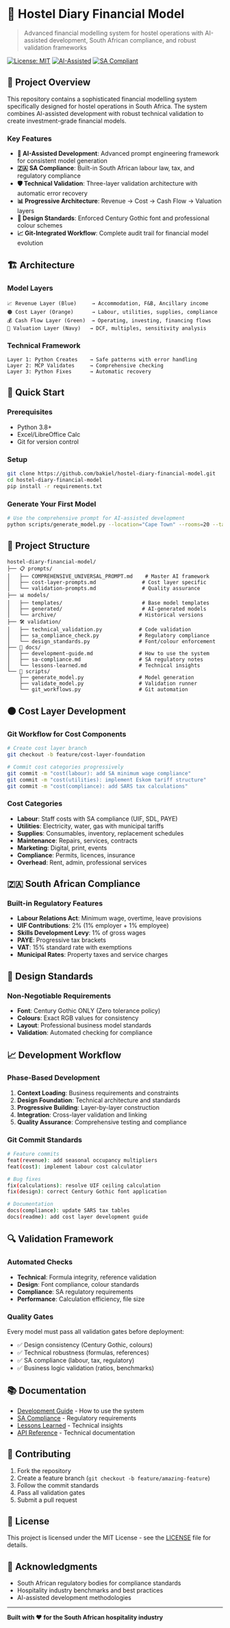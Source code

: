 # 🏨 Hostel Diary Financial Model

> Advanced financial modelling system for hostel operations with AI-assisted development, South African compliance, and robust validation frameworks

[![License: MIT](https://img.shields.io/badge/License-MIT-yellow.svg)](https://opensource.org/licenses/MIT)
[![AI-Assisted](https://img.shields.io/badge/AI-Assisted%20Development-blue)](https://github.com/bakiel/hostel-diary-financial-model)
[![SA Compliant](https://img.shields.io/badge/SA-Compliant-green)](https://www.gov.za/)

## 🎯 Project Overview

This repository contains a sophisticated financial modelling system specifically designed for hostel operations in South Africa. The system combines AI-assisted development with robust technical validation to create investment-grade financial models.

### Key Features

- **🤖 AI-Assisted Development**: Advanced prompt engineering framework for consistent model generation
- **🇿🇦 SA Compliance**: Built-in South African labour law, tax, and regulatory compliance
- **🛡️ Technical Validation**: Three-layer validation architecture with automatic error recovery
- **📊 Progressive Architecture**: Revenue → Cost → Cash Flow → Valuation layers
- **🎨 Design Standards**: Enforced Century Gothic font and professional colour schemes
- **📈 Git-Integrated Workflow**: Complete audit trail for financial model evolution

## 🏗️ Architecture

### Model Layers
```
📈 Revenue Layer (Blue)     → Accommodation, F&B, Ancillary income
🟠 Cost Layer (Orange)      → Labour, utilities, supplies, compliance  
💰 Cash Flow Layer (Green)  → Operating, investing, financing flows
💎 Valuation Layer (Navy)   → DCF, multiples, sensitivity analysis
```

### Technical Framework
```
Layer 1: Python Creates    → Safe patterns with error handling
Layer 2: MCP Validates     → Comprehensive checking
Layer 3: Python Fixes      → Automatic recovery
```

## 🚀 Quick Start

### Prerequisites
- Python 3.8+
- Excel/LibreOffice Calc
- Git for version control

### Setup
```bash
git clone https://github.com/bakiel/hostel-diary-financial-model.git
cd hostel-diary-financial-model
pip install -r requirements.txt
```

### Generate Your First Model
```bash
# Use the comprehensive prompt for AI-assisted development
python scripts/generate_model.py --location="Cape Town" --rooms=20 --target-roi=15
```

## 📁 Project Structure

```
hostel-diary-financial-model/
├── 📋 prompts/
│   ├── COMPREHENSIVE_UNIVERSAL_PROMPT.md    # Master AI framework
│   ├── cost-layer-prompts.md               # Cost layer specific
│   └── validation-prompts.md               # Quality assurance
├── 📊 models/
│   ├── templates/                          # Base model templates
│   ├── generated/                          # AI-generated models
│   └── archive/                           # Historical versions
├── 🛠️ validation/
│   ├── technical_validation.py            # Code validation
│   ├── sa_compliance_check.py             # Regulatory compliance
│   └── design_standards.py                # Font/colour enforcement
├── 📖 docs/
│   ├── development-guide.md               # How to use the system
│   ├── sa-compliance.md                   # SA regulatory notes
│   └── lessons-learned.md                 # Technical insights
└── 🔧 scripts/
    ├── generate_model.py                  # Model generation
    ├── validate_model.py                  # Validation runner
    └── git_workflows.py                   # Git automation
```

## 🟠 Cost Layer Development

### Git Workflow for Cost Components
```bash
# Create cost layer branch
git checkout -b feature/cost-layer-foundation

# Commit cost categories progressively
git commit -m "cost(labour): add SA minimum wage compliance"
git commit -m "cost(utilities): implement Eskom tariff structure"
git commit -m "cost(compliance): add SARS tax calculations"
```

### Cost Categories
- **Labour**: Staff costs with SA compliance (UIF, SDL, PAYE)
- **Utilities**: Electricity, water, gas with municipal tariffs
- **Supplies**: Consumables, inventory, replacement schedules
- **Maintenance**: Repairs, services, contracts
- **Marketing**: Digital, print, events
- **Compliance**: Permits, licences, insurance
- **Overhead**: Rent, admin, professional services

## 🇿🇦 South African Compliance

### Built-in Regulatory Features
- **Labour Relations Act**: Minimum wage, overtime, leave provisions
- **UIF Contributions**: 2% (1% employer + 1% employee)
- **Skills Development Levy**: 1% of gross wages
- **PAYE**: Progressive tax brackets
- **VAT**: 15% standard rate with exemptions
- **Municipal Rates**: Property taxes and service charges

## 🎨 Design Standards

### Non-Negotiable Requirements
- **Font**: Century Gothic ONLY (Zero tolerance policy)
- **Colours**: Exact RGB values for consistency
- **Layout**: Professional business model standards
- **Validation**: Automated checking for compliance

## 📈 Development Workflow

### Phase-Based Development
1. **Context Loading**: Business requirements and constraints
2. **Design Foundation**: Technical architecture and standards
3. **Progressive Building**: Layer-by-layer construction
4. **Integration**: Cross-layer validation and linking
5. **Quality Assurance**: Comprehensive testing and compliance

### Git Commit Standards
```bash
# Feature commits
feat(revenue): add seasonal occupancy multipliers
feat(cost): implement labour cost calculator

# Bug fixes
fix(calculations): resolve UIF ceiling calculation
fix(design): correct Century Gothic font application

# Documentation
docs(compliance): update SARS tax tables
docs(readme): add cost layer development guide
```

## 🔍 Validation Framework

### Automated Checks
- **Technical**: Formula integrity, reference validation
- **Design**: Font compliance, colour standards
- **Compliance**: SA regulatory requirements
- **Performance**: Calculation efficiency, file size

### Quality Gates
Every model must pass all validation gates before deployment:
- ✅ Design consistency (Century Gothic, colours)
- ✅ Technical robustness (formulas, references)
- ✅ SA compliance (labour, tax, regulatory)
- ✅ Business logic validation (ratios, benchmarks)

## 📚 Documentation

- [Development Guide](docs/development-guide.md) - How to use the system
- [SA Compliance](docs/sa-compliance.md) - Regulatory requirements
- [Lessons Learned](docs/lessons-learned.md) - Technical insights
- [API Reference](docs/api-reference.md) - Technical documentation

## 🤝 Contributing

1. Fork the repository
2. Create a feature branch (`git checkout -b feature/amazing-feature`)
3. Follow the commit standards
4. Pass all validation gates
5. Submit a pull request

## 📄 License

This project is licensed under the MIT License - see the [LICENSE](LICENSE) file for details.

## 🙏 Acknowledgments

- South African regulatory bodies for compliance standards
- Hospitality industry benchmarks and best practices
- AI-assisted development methodologies

---

**Built with ❤️ for the South African hospitality industry**